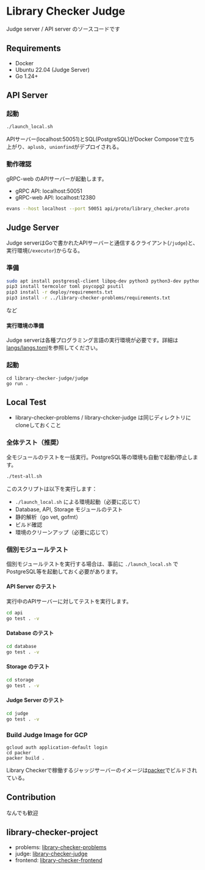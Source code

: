 # Library Checker Judge

Judge server / API server のソースコードです

## Requirements

- Docker
- Ubuntu 22.04 (Judge Server)
- Go 1.24+

## API Server

### 起動

```sh
./launch_local.sh
```

APIサーバー(localhost:50051)とSQL(PostgreSQL)がDocker Composeで立ち上がり、`aplusb, unionfind`がデプロイされる。

### 動作確認

gRPC-web のAPIサーバーが起動します。

- gRPC API: localhost:50051
- gRPC-web API: localhost:12380

```sh
evans --host localhost --port 50051 api/proto/library_checker.proto
```

## Judge Server

Judge serverはGoで書かれたAPIサーバーと通信するクライアント(`/judge`)と、実行環境(`/executor`)からなる。

### 準備

```sh
sudo apt install postgresql-client libpq-dev python3 python3-dev python3-pip g++ cgroup-tools libcap2-bin
pip3 install termcolor toml psycopg2 psutil
pip3 install -r deploy/requirements.txt
pip3 install -r ../library-checker-problems/requirements.txt
```

など

#### 実行環境の準備

Judge serverは各種プログラミング言語の実行環境が必要です。詳細は[langs/langs.toml](./langs/langs.toml)を参照してください。


### 起動

```
cd library-checker-judge/judge
go run .
```

## Local Test

- library-checker-problems / library-chcker-judge は同じディレクトリにcloneしておくこと

### 全体テスト（推奨）

全モジュールのテストを一括実行。PostgreSQL等の環境も自動で起動/停止します。

```sh
./test-all.sh
```

このスクリプトは以下を実行します：
- `./launch_local.sh` による環境起動（必要に応じて）
- Database, API, Storage モジュールのテスト
- 静的解析（go vet, gofmt）
- ビルド確認
- 環境のクリーンアップ（必要に応じて）

### 個別モジュールテスト

個別モジュールテストを実行する場合は、事前に `./launch_local.sh` でPostgreSQL等を起動しておく必要があります。

#### API Server のテスト

実行中のAPIサーバーに対してテストを実行します。

```sh
cd api
go test . -v
```

#### Database のテスト

```sh
cd database
go test . -v
```

#### Storage のテスト

```sh
cd storage
go test . -v
```

#### Judge Server のテスト

```sh
cd judge
go test . -v
```


### Build Judge Image for GCP

```
gcloud auth application-default login
cd packer
packer build .
```

Library Checkerで稼働するジャッジサーバーのイメージは[packer](https://www.packer.io/)でビルドされている。


## Contribution

なんでも歓迎

## library-checker-project

- problems: [library-checker-problems](https://github.com/yosupo06/library-checker-problems)
- judge: [library-checker-judge](https://github.com/yosupo06/library-checker-judge)
- frontend: [library-checker-frontend](https://github.com/yosupo06/library-checker-frontend)
